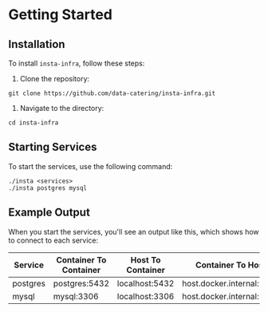 # Getting Started

## Installation

To install `insta-infra`, follow these steps:

1. Clone the repository:

```shell
git clone https://github.com/data-catering/insta-infra.git
```

1. Navigate to the directory:

```shell
cd insta-infra
```

## Starting Services

To start the services, use the following command:

```shell
./insta <services>
./insta postgres mysql
```

## Example Output

When you start the services, you'll see an output like this, which shows how to connect to each service:

| Service  | Container To Container | Host To Container | Container To Host         |
| -------- | ---------------------- | ----------------- | ------------------------- |
| postgres | postgres:5432          | localhost:5432    | host.docker.internal:5432 |
| mysql    | mysql:3306             | localhost:3306    | host.docker.internal:3306 |
